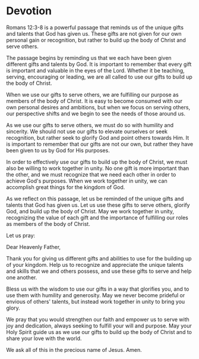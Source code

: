 # Devotion

Romans 12:3-8 is a powerful passage that reminds us of the unique gifts and talents that God has given us. These gifts are not given for our own personal gain or recognition, but rather to build up the body of Christ and serve others.

The passage begins by reminding us that we each have been given different gifts and talents by God. It is important to remember that every gift is important and valuable in the eyes of the Lord. Whether it be teaching, serving, encouraging or leading, we are all called to use our gifts to build up the body of Christ.

When we use our gifts to serve others, we are fulfilling our purpose as members of the body of Christ. It is easy to become consumed with our own personal desires and ambitions, but when we focus on serving others, our perspective shifts and we begin to see the needs of those around us.

As we use our gifts to serve others, we must do so with humility and sincerity. We should not use our gifts to elevate ourselves or seek recognition, but rather seek to glorify God and point others towards Him. It is important to remember that our gifts are not our own, but rather they have been given to us by God for His purposes.

In order to effectively use our gifts to build up the body of Christ, we must also be willing to work together in unity. No one gift is more important than the other, and we must recognize that we need each other in order to achieve God's purposes. When we work together in unity, we can accomplish great things for the kingdom of God.

As we reflect on this passage, let us be reminded of the unique gifts and talents that God has given us. Let us use these gifts to serve others, glorify God, and build up the body of Christ. May we work together in unity, recognizing the value of each gift and the importance of fulfilling our roles as members of the body of Christ.

Let us pray:

Dear Heavenly Father,

Thank you for giving us different gifts and abilities to use for the building up of your kingdom. Help us to recognize and appreciate the unique talents and skills that we and others possess, and use these gifts to serve and help one another. 

Bless us with the wisdom to use our gifts in a way that glorifies you, and to use them with humility and generosity. May we never become prideful or envious of others' talents, but instead work together in unity to bring you glory. 

We pray that you would strengthen our faith and empower us to serve with joy and dedication, always seeking to fulfill your will and purpose. May your Holy Spirit guide us as we use our gifts to build up the body of Christ and to share your love with the world.

We ask all of this in the precious name of Jesus. Amen.

